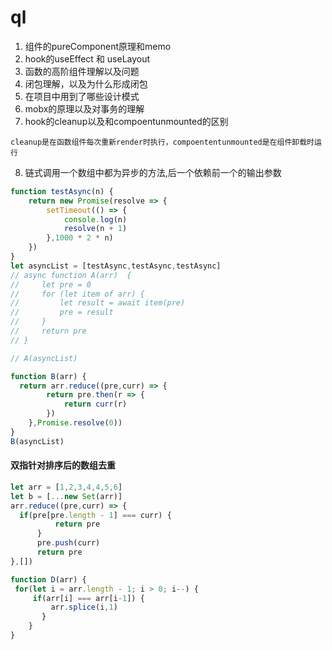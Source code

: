 # ql

1. 组件的pureComponent原理和memo
2. hook的useEffect 和 useLayout
3. 函数的高阶组件理解以及问题
4. 闭包理解，以及为什么形成闭包
5. 在项目中用到了哪些设计模式
6. mobx的原理以及对事务的理解
7. hook的cleanup以及和compoentunmounted的区别

```
cleanup是在函数组件每次重新render时执行，compoententunmounted是在组件卸载时运行
```

8. 链式调用一个数组中都为异步的方法,后一个依赖前一个的输出参数

```javascript
function testAsync(n) {
    return new Promise(resolve => {
        setTimeout(() => {
            console.log(n)
            resolve(n + 1)
        },1000 * 2 * n)
    })
}
let asyncList = [testAsync,testAsync,testAsync]
// async function A(arr)  {
//     let pre = 0
//     for (let item of arr) {
//         let result = await item(pre)
//         pre = result
//     }
//     return pre
// }

// A(asyncList)

function B(arr) {
  return arr.reduce((pre,curr) => {
        return pre.then(r => {
            return curr(r)
        })
    },Promise.resolve(0))
}
B(asyncList)
```

#### 双指针对排序后的数组去重

```javascript
let arr = [1,2,3,4,4,5,6]
let b = [...new Set(arr)]
arr.reduce((pre,curr) => {
  if(pre[pre.length - 1] === curr) {
          return pre
      }
      pre.push(curr)
      return pre
},[])

function D(arr) {
 for(let i = arr.length - 1; i > 0; i--) {
     if(arr[i] === arr[i-1]) {
         arr.splice(i,1)
       }
    }
}
```